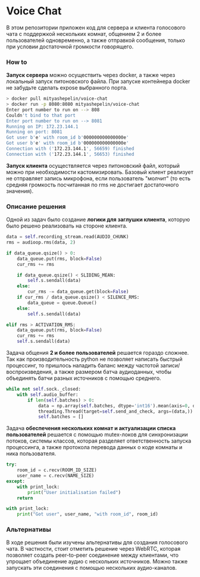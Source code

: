 # Voice Chat

В этом репозитории приложен код для сервера и клиента голосового чата с поддержкой нескольких комнат, общением 2 и более пользователей одновременно, а также отправкой сообщения, только при условии достаточной громкости говорящего.

### How to

**Запуск сервера** можно осуществить через docker, а также через локальный запуск питоновского файла. При запуске контейнера docker не забудьте сделать expose выбранного порта.

```bash
> docker pull mityashepelin/voice-chat
> docker run -p 8080:8080 mityashepelin/voice-chat
Enter port number to run on --> 808
Couldn't bind to that port
Enter port number to run on --> 8081
Running on IP: 172.23.144.1
Running on port: 8081
Got user b'e' with room_id b'000000000000000e'
Got user b'e' with room_id b'000000000000000e'
Connection with ('172.23.144.1', 56659) finished
Connection with ('172.23.144.1', 56653) finished
```

**Запуск клиента** осуществляется через питоновский файл, который можно при необходимости кастомизировать. Базовый клиент реализует не отправляет запись микрофона, если пользователь "молчит" (то есть средняя громкость посчитанная по rms не достигает достаточного значения).

### Описание решения

Одной из задач было создание **логики для заглушки клиента**, которую было решено реализовать на стороне клиента.

```python
data = self.recording_stream.read(AUDIO_CHUNK)
rms = audioop.rms(data, 2)

if data_queue.qsize() > 0:
	data_queue.put(rms, block=False)
	cur_rms += rms

	if data_queue.qsize() < SLIDING_MEAN:
		self.s.sendall(data)
	else:
		cur_rms -= data_queue.get(block=False)
	if cur_rms / data_queue.qsize() < SILENCE_RMS:
		data_queue = queue.Queue()
	else:
		self.s.sendall(data)

elif rms > ACTIVATION_RMS:
	data_queue.put(rms, block=False)
	cur_rms += rms
	self.s.sendall(data)
```

Задача общения **2 и более пользователей** решается гораздо сложнее. Так как производительность python не позволяет написать быстрый процессинг, то пришлось наладить баланс между частотой записи/воспроизведения, а также размером батча аудиоданных, чтобы объединять батчи разных источников с помощью среднего.

```python
while not self.sock._closed:
    with self.audio_buffer:
        if len(self.batches) > 0:
            data = np.array(self.batches, dtype='int16').mean(axis=0, dtype='int16')
            threading.Thread(target=self.send_and_check, args=(data,)).start()
            self.batches = []
```

Задача **обеспечения нескольких комнат и актуализации списка пользователей** решается с помощью mutex-локов для синхронизации потоков, системы классов, которая разделяет ответственность запуска процессинга, а также протокола перевода данных о коде комнаты и ника пользователя.

```python
try:
    room_id = c.recv(ROOM_ID_SIZE)
    user_name = c.recv(NAME_SIZE)
except:
    with print_lock:
        print("User initialisation failed")
    return

with print_lock:
    print("Got user", user_name, "with room_id", room_id)
```

### Альтернативы

В ходе решения были изучены альтернативы для создания голосового чата. В частности, стоит отметить решение через WebRTC, которая позволяет создать peer-to-peer соединение между клиентами, что упрощает объединение аудио с нескольких источников. Можно также запускать эти соединения с помощью нескольких аудио-каналов.



